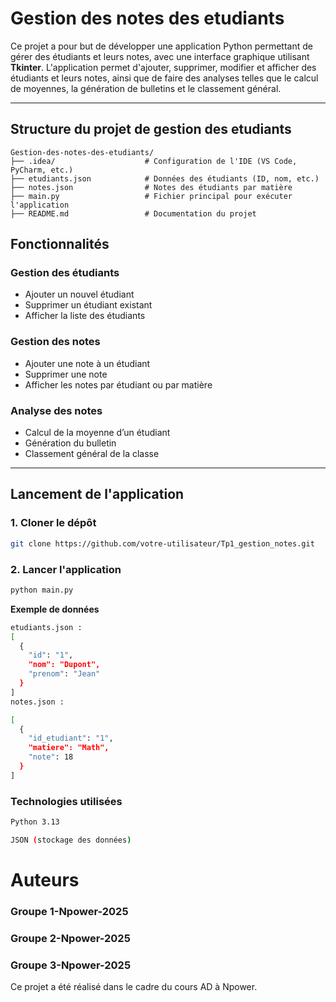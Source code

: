 # Gestion des notes des etudiants
Ce projet a pour but de développer une application Python permettant de gérer des étudiants et leurs notes, 
avec une interface graphique utilisant **Tkinter**. L'application permet d'ajouter, supprimer, modifier et afficher des étudiants et leurs notes, 
ainsi que de faire des analyses telles que le calcul de moyennes, la génération de bulletins et le classement général.


---

## Structure du projet de gestion des etudiants
```
Gestion-des-notes-des-etudiants/
├── .idea/                    # Configuration de l'IDE (VS Code, PyCharm, etc.)
├── etudiants.json            # Données des étudiants (ID, nom, etc.)
├── notes.json                # Notes des étudiants par matière
├── main.py                   # Fichier principal pour exécuter l'application
├── README.md                 # Documentation du projet

```

## Fonctionnalités

### Gestion des étudiants
- Ajouter un nouvel étudiant
- Supprimer un étudiant existant
- Afficher la liste des étudiants

### Gestion des notes
- Ajouter une note à un étudiant
- Supprimer une note
- Afficher les notes par étudiant ou par matière

### Analyse des notes
- Calcul de la moyenne d’un étudiant
- Génération du bulletin
- Classement général de la classe

---

## Lancement de l'application

### 1. Cloner le dépôt

```bash
git clone https://github.com/votre-utilisateur/Tp1_gestion_notes.git
```


### 2. Lancer l'application
```bash
python main.py
```


**Exemple de données**

```bash
etudiants.json :
[
  {
    "id": "1",
    "nom": "Dupont",
    "prenom": "Jean"
  }
]
notes.json :

[
  {
    "id_etudiant": "1",
    "matiere": "Math",
    "note": 18
  }
]
```

### Technologies utilisées
```bash
Python 3.13
```
```bash
JSON (stockage des données)
```




# Auteurs
### Groupe 1-Npower-2025
### Groupe 2-Npower-2025
### Groupe 3-Npower-2025


Ce projet a été réalisé dans le cadre du cours AD à Npower.
